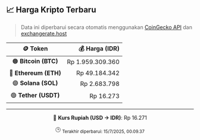 

<!-- HARGA_KRIPTO -->
## 📈 Harga Kripto Terbaru

> Data ini diperbarui secara otomatis menggunakan [CoinGecko API](https://www.coingecko.com/) dan [exchangerate.host](https://exchangerate.host/)

<div align="center">

| 🪙 Token | 💰 Harga (IDR) |
|:------:|---------------:|
| 🟠 **Bitcoin (BTC)**   | Rp 1.959.309.360 |
| 🔵 **Ethereum (ETH)**  | Rp 49.184.342 |
| 🟣 **Solana (SOL)**    | Rp 2.683.798 |
| 🟢 **Tether (USDT)**   | Rp 16.273 |

---

💱 **Kurs Rupiah (USD → IDR)**: Rp 16.271

🕒 <sub>Terakhir diperbarui: 15/7/2025, 00.09.37</sub>

</div>
<!-- /HARGA_KRIPTO -->